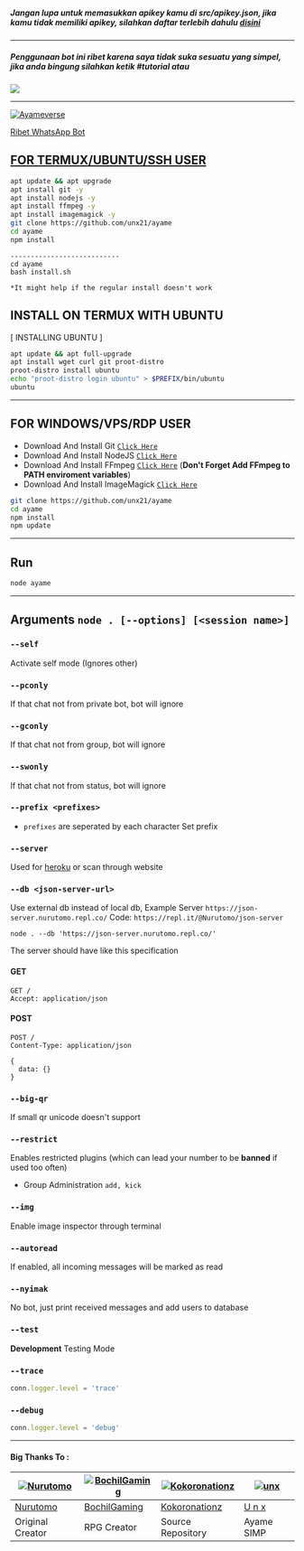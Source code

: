 ##### Jangan lupa untuk memasukkan apikey kamu di src/apikey.json, jika kamu tidak memiliki apikey, silahkan daftar terlebih dahulu [disini](https://api.xteam.xyz)

---------------------------

##### Penggunaan bot ini ribet karena saya tidak suka sesuatu yang simpel, jika anda bingung silahkan ketik #tutorial atau


<a href="https://wa.me/62887436568613?text=Hii+bisa+tolong+jelaskan+fitur+bot+kamu"><img src="https://img.shields.io/badge/WassapMe-25D366?style=for-the-badge&logo=whatsapp&logoColor=white" />

---------------------------

![Ayameverse](https://user-images.githubusercontent.com/84166927/150901343-6c08ad60-fd86-46f5-98b6-36f07edec7b3.jpg)

Ribet WhatsApp Bot

## FOR TERMUX/UBUNTU/SSH USER

```bash
apt update && apt upgrade
apt install git -y
apt install nodejs -y
apt install ffmpeg -y
apt install imagemagick -y
git clone https://github.com/unx21/ayame
cd ayame
npm install
```


```
---------------------------
cd ayame
bash install.sh

*It might help if the regular install doesn't work 
```


## INSTALL ON TERMUX WITH UBUNTU

[ INSTALLING UBUNTU ]

```bash
apt update && apt full-upgrade
apt install wget curl git proot-distro
proot-distro install ubuntu
echo "proot-distro login ubuntu" > $PREFIX/bin/ubuntu
ubuntu
```

---------

## FOR WINDOWS/VPS/RDP USER

* Download And Install Git [`Click Here`](https://git-scm.com/downloads)
* Download And Install NodeJS [`Click Here`](https://nodejs.org/en/download)
* Download And Install FFmpeg [`Click Here`](https://ffmpeg.org/download.html) (**Don't Forget Add FFmpeg to PATH enviroment variables**)
* Download And Install ImageMagick [`Click Here`](https://imagemagick.org/script/download.php)

```bash
git clone https://github.com/unx21/ayame
cd ayame
npm install
npm update
```

---------

## Run

```bash
node ayame
```

---------

## Arguments `node . [--options] [<session name>]`

### `--self`

Activate self mode (Ignores other)

### `--pconly`

If that chat not from private bot, bot will ignore

### `--gconly`

If that chat not from group, bot will ignore

### `--swonly`

If that chat not from status, bot will ignore

### `--prefix <prefixes>`

* `prefixes` are seperated by each character
Set prefix

### `--server`

Used for [heroku](https://heroku.com/) or scan through website

### `--db <json-server-url>`

Use external db instead of local db, 
Example Server `https://json-server.nurutomo.repl.co/`
Code: `https://repl.it/@Nurutomo/json-server`

`node . --db 'https://json-server.nurutomo.repl.co/'`

The server should have like this specification

#### GET

```http
GET /
Accept: application/json
```

#### POST

```http
POST /
Content-Type: application/json

{ 
  data: {}
}
```

### `--big-qr`

If small qr unicode doesn't support

### `--restrict`

Enables restricted plugins (which can lead your number to be **banned** if used too often)

* Group Administration `add, kick`

### `--img`

Enable image inspector through terminal

### `--autoread`

If enabled, all incoming messages will be marked as read

### `--nyimak`

No bot, just print received messages and add users to database

### `--test`

**Development** Testing Mode

### `--trace`

```js
conn.logger.level = 'trace'
```

### `--debug`

```js
conn.logger.level = 'debug'
```

---------


#### Big Thanks To : 

[![Nurutomo](https://github.com/Nurutomo.png?size=100)](https://github.com/Nurutomo) | [![BochilGaming](https://github.com/BochilGaming.png?size=100)](https://github.com/BochilGaming) | [![Kokoronationz](https://github.com/Kokoronationz.png?size=100)](https://github.com/Kokoronationz) | [![unx](https://github.com/unx21.png?size=100)](https://github.com/unx21) |
----|----|----|----|
[Nurutomo](https://github.com/Nurutomo) | [BochilGaming](https://github.com/BochilGaming) | [Kokoronationz](https://github.com/Kokoronationz) | [U n x](https://github.com/unx21) |
Original Creator | RPG Creator | Source Repository | Ayame SIMP |
